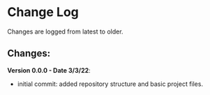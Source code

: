 # Change Log

Changes are logged from latest to older.

## Changes:

**Version 0.0.0 - Date 3/3/22**:

- initial commit: added repository structure and basic project files.
